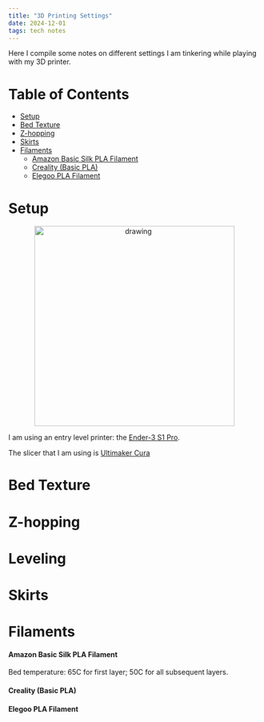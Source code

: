 ```yaml
---
title: "3D Printing Settings"
date: 2024-12-01
tags: tech notes
---
```


Here I compile some notes on different settings I am tinkering while playing with my 3D printer.

# Table of Contents
- [Setup](#setup)
- [Bed Texture](#bed-texture)
- [Z-hopping](#z-hopping)
- [Skirts](#skirts)
- [Filaments](#filaments)
    - [Amazon Basic Silk PLA Filament](#amazon-basic-silk-pla-filament)
    - [Creality (Basic PLA)](#creality-basic-pla)
    - [Elegoo PLA Filament](#elegoo-pla-filament)

# Setup
<p align="center">
<img src="https://paulxu.me/images/ender-3-pro.jpeg" alt="drawing" width="400"/>
</p>

I am using an entry level printer: the [Ender-3 S1 Pro](https://www.creality.com/products/creality-ender-3-s1-pro-fdm-3d-printer).

The slicer that I am using is [Ultimaker Cura](https://ultimaker.com/software/ultimaker-cura/)

# Bed Texture

# Z-hopping

# Leveling

# Skirts

# Filaments

#### Amazon Basic Silk PLA Filament
Bed temperature: 65C for first layer; 50C for all subsequent layers.

#### Creality (Basic PLA)

#### Elegoo PLA Filament